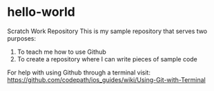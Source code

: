 # hello-world
Scratch Work Repository
This is my sample repository that serves two purposes:
1. To teach me how to use Github
2. To create a repository where I can write pieces of sample code

For help with using Github through a terminal visit: https://github.com/codepath/ios_guides/wiki/Using-Git-with-Terminal
